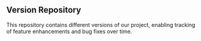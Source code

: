 ## Version Repository

This repository contains different versions of our project, enabling tracking of feature enhancements and bug fixes over time.
